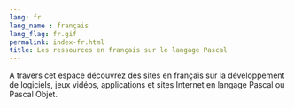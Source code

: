 ```yaml
---
lang: fr
lang_name : français
lang_flag: fr.gif
permalink: index-fr.html
title: Les ressources en français sur le langage Pascal
---
```

A travers cet espace découvrez des sites en français sur la développement de logiciels, jeux vidéos, applications et sites Internet en langage Pascal ou Pascal Objet.
